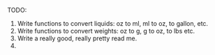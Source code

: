 TODO:
1. Write functions to convert liquids: oz to ml, ml to oz, to gallon, etc.
2. Write functions to convert weights: oz to g, g to oz, to lbs etc.
3. Write a really good, really pretty read me.
4. 




